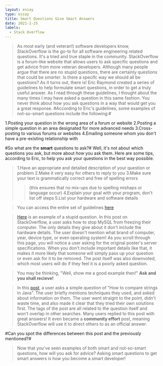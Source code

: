 ```yaml
---
layout: essay
type: essay
title: Smart Questions Give Smart Answers
date: 2021-1-25
labels:
  - Stack Overflow
---
```


>As most early (and veteran!) software developers know, StackOverflow is the go-to for all software engineering related questions. It's a tried and true staple
in the community. StackOverflow is a forum-like website that allows users to ask specific questions and get advice from more veteran developers.
Although many people argue that there are no stupid questions, there are certainly questions that could be *smarter*. Is there a specifc way we should all be
questions? As it turns out, there is! 
>Eric Raymond created a series of guidelines to help formulate smart questions, in order to get a truly useful answer. As I read through these guidelines, I
thought about the many times I may have asked a question in this same fashion. You never think about how you ask questions in a way that would get you a great response. 
#According to Eric's guidelines, some examples of not-so-smart questions include the following:#

1.Posting your question in the wrong area of a forum or website
2.Posting a simple question in an area designated for more advanced needs
3.Cross-posting to various forums or websites
4.Emailing someone whom you don't have a pre-existing relationship with 

#So what are the **smart** questions to ask?#
Well, it's not about which questions you ask, but more about *how* you ask them. 
Here are some tips, according to Eric, to help you ask your questions in the best way possible.

>1.Have an appropriate and detailed description of your question or problem
>2.Make it very easy for others to reply to you
>3.Make sure your text is grammatically correct and free of spelling errors
>>(this ensures that no mix-ups due to spelling mishaps or language occur)
>4.Explain your goal with your program, don't list off steps
>5.List your hardware and software details

>You can access the entire set of guidelines [here](http://www.catb.org/esr/faqs/smart-questions.html)

>[Here](https://stackoverflow.com/questions/32547805/any-way-to-make-mysql-not-freeze-my-computer) is an example of a stupid question. In this post on StackOverflow, a user asks how to stop MySQL from freezing their computer.
The only details they give about it don't include the hardware details. The user doesn't mention what brand of computer, year, device type, or even operating system! As you scroll through this page, you will notice a user asking for the original poster's server specifications. 
When you don't include important details like that, it makes it more likely that someone will simply pass up your question or even ask for it to be removed. The post itself was also downvoted, which most users will do if they feel it is a poorly asked question.

>You may be thinking, "Well, show me a good example then!"
>**Ask and you shall recieve!**

>In this [post](https://stackoverflow.com/questions/513832/how-do-i-compare-strings-in-java/513839#513839), a user asks a simple question of "How to compare strings in Java". The user briefly mentions techniques they used, and asked about information on them. The user went straignt to the point, didn't waste time, and also made it clear that they tried their own solutions first. The tags of the post are all related to the question itself and won't overlap in other searches. Many users replied to this post with great answers! It even became a **community effort** post, meaning StackOverflow will use it to direct others to as an official answer. 

#Can you spot the differences between this post and the previously mentioned?#

>Now that you've seen examples of both smart and not-so-smart questions, how will you ask for advice? 
>Asking smart questions to get smart answers is how you become a smart developer!












